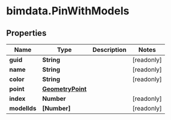 # bimdata.PinWithModels

## Properties

Name | Type | Description | Notes
------------ | ------------- | ------------- | -------------
**guid** | **String** |  | [readonly] 
**name** | **String** |  | [readonly] 
**color** | **String** |  | [readonly] 
**point** | [**GeometryPoint**](GeometryPoint.md) |  | 
**index** | **Number** |  | [readonly] 
**modelIds** | **[Number]** |  | [readonly] 


